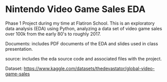 # Nintendo Video Game Sales EDA

Phase 1 Project during my time at Flatiron School. This is an exploratory data analysis (EDA) using Python, analyzing a data set of video game sales over 100k from the early 80's to roughly 2017.

Documents: includes PDF documents of the EDA and slides used in class presentation.

source: includes the eda source code and associated files with the project.

Dataset: https://www.kaggle.com/datasets/thedevastator/global-video-game-sales
